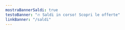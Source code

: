 ```yaml
---
mostraBannerSaldi: true
testoBanner: "🔥 Saldi in corso! Scopri le offerte"
linkBanner: "/saldi"
---
```

